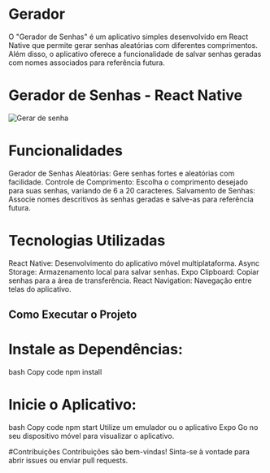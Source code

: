 # Gerador
O "Gerador de Senhas" é um aplicativo simples desenvolvido em React Native que permite gerar senhas aleatórias com diferentes comprimentos. Além disso, o aplicativo oferece a funcionalidade de salvar senhas geradas com nomes associados para referência futura.
# Gerador de Senhas - React Native
![Gerar de senha](https://github.com/issaflores/gerador/assets/97623561/d8185849-c8db-43a9-a168-587263170b62)
# Funcionalidades
Gerador de Senhas Aleatórias: Gere senhas fortes e aleatórias com facilidade.
Controle de Comprimento: Escolha o comprimento desejado para suas senhas, variando de 6 a 20 caracteres.
Salvamento de Senhas: Associe nomes descritivos às senhas geradas e salve-as para referência futura.
# Tecnologias Utilizadas
React Native: Desenvolvimento do aplicativo móvel multiplataforma.
Async Storage: Armazenamento local para salvar senhas.
Expo Clipboard: Copiar senhas para a área de transferência.
React Navigation: Navegação entre telas do aplicativo.
## Como Executar o Projeto
# Instale as Dependências:
bash
Copy code
npm install
# Inicie o Aplicativo:
bash
Copy code
npm start
Utilize um emulador ou o aplicativo Expo Go no seu dispositivo móvel para visualizar o aplicativo.

#Contribuições
Contribuições são bem-vindas! Sinta-se à vontade para abrir issues ou enviar pull requests.
